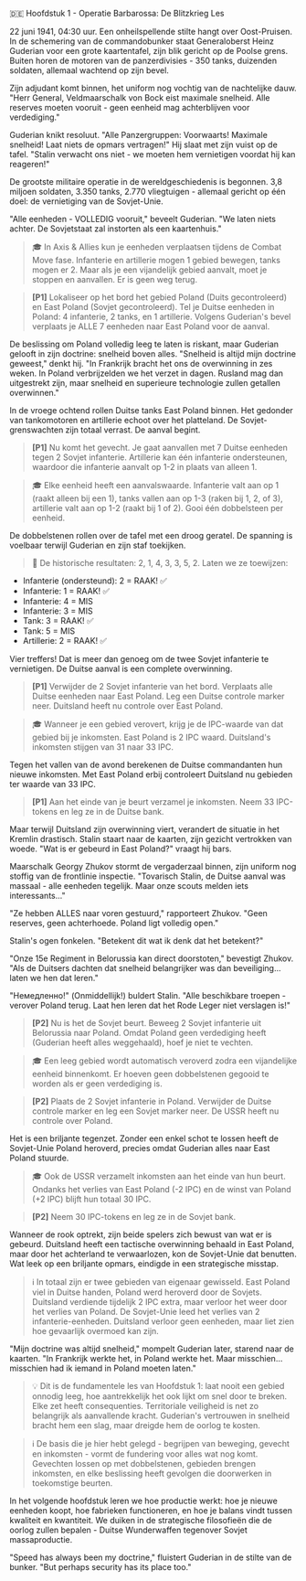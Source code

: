 🇩🇪 Hoofdstuk 1 - Operatie Barbarossa: De Blitzkrieg Les

22 juni 1941, 04:30 uur. Een onheilspellende stilte hangt over Oost-Pruisen. In de schemering van de commandobunker staat Generaloberst Heinz Guderian voor een grote kaartentafel, zijn blik gericht op de Poolse grens. Buiten horen de motoren van de panzerdivisies - 350 tanks, duizenden soldaten, allemaal wachtend op zijn bevel.

Zijn adjudant komt binnen, het uniform nog vochtig van de nachtelijke dauw. "Herr General, Veldmaarschalk von Bock eist maximale snelheid. Alle reserves moeten vooruit - geen eenheid mag achterblijven voor verdediging."

Guderian knikt resoluut. "Alle Panzergruppen: Voorwaarts! Maximale snelheid! Laat niets de opmars vertragen!" Hij slaat met zijn vuist op de tafel. "Stalin verwacht ons niet - we moeten hem vernietigen voordat hij kan reageren!"

De grootste militaire operatie in de wereldgeschiedenis is begonnen. 3,8 miljoen soldaten, 3.350 tanks, 2.770 vliegtuigen - allemaal gericht op één doel: de vernietiging van de Sovjet-Unie.

"Alle eenheden - VOLLEDIG vooruit," beveelt Guderian. "We laten niets achter. De Sovjetstaat zal instorten als een kaartenhuis."

> 🎓 In Axis & Allies kun je eenheden verplaatsen tijdens de Combat Move fase. Infanterie en artillerie mogen 1 gebied bewegen, tanks mogen er 2. Maar als je een vijandelijk gebied aanvalt, moet je stoppen en aanvallen. Er is geen weg terug.

> **[P1]** Lokaliseer op het bord het gebied Poland (Duits gecontroleerd) en East Poland (Sovjet gecontroleerd). Tel je Duitse eenheden in Poland: 4 infanterie, 2 tanks, en 1 artillerie. Volgens Guderian's bevel verplaats je ALLE 7 eenheden naar East Poland voor de aanval.

De beslissing om Poland volledig leeg te laten is riskant, maar Guderian gelooft in zijn doctrine: snelheid boven alles. "Snelheid is altijd mijn doctrine geweest," denkt hij. "In Frankrijk bracht het ons de overwinning in zes weken. In Poland verbrijzelden we het verzet in dagen. Rusland mag dan uitgestrekt zijn, maar snelheid en superieure technologie zullen getallen overwinnen."

In de vroege ochtend rollen Duitse tanks East Poland binnen. Het gedonder van tankomotoren en artillerie echoot over het platteland. De Sovjet-grenswachten zijn totaal verrast. De aanval begint.

> **[P1]** Nu komt het gevecht. Je gaat aanvallen met 7 Duitse eenheden tegen 2 Sovjet infanterie. Artillerie kan één infanterie ondersteunen, waardoor die infanterie aanvalt op 1-2 in plaats van alleen 1.

> 🎓 Elke eenheid heeft een aanvalswaarde. Infanterie valt aan op 1 (raakt alleen bij een 1), tanks vallen aan op 1-3 (raken bij 1, 2, of 3), artillerie valt aan op 1-2 (raakt bij 1 of 2). Gooi één dobbelsteen per eenheid.

De dobbelstenen rollen over de tafel met een droog geratel. De spanning is voelbaar terwijl Guderian en zijn staf toekijken.

> 🎲 De historische resultaten: 2, 1, 4, 3, 3, 5, 2. Laten we ze toewijzen:
- Infanterie (ondersteund): 2 = RAAK! ✅
- Infanterie: 1 = RAAK! ✅  
- Infanterie: 4 = MIS
- Infanterie: 3 = MIS
- Tank: 3 = RAAK! ✅
- Tank: 5 = MIS
- Artillerie: 2 = RAAK! ✅

Vier treffers! Dat is meer dan genoeg om de twee Sovjet infanterie te vernietigen. De Duitse aanval is een complete overwinning.

> **[P1]** Verwijder de 2 Sovjet infanterie van het bord. Verplaats alle Duitse eenheden naar East Poland. Leg een Duitse controle marker neer. Duitsland heeft nu controle over East Poland.

> 🎓 Wanneer je een gebied verovert, krijg je de IPC-waarde van dat gebied bij je inkomsten. East Poland is 2 IPC waard. Duitsland's inkomsten stijgen van 31 naar 33 IPC.

Tegen het vallen van de avond berekenen de Duitse commandanten hun nieuwe inkomsten. Met East Poland erbij controleert Duitsland nu gebieden ter waarde van 33 IPC.

> **[P1]** Aan het einde van je beurt verzamel je inkomsten. Neem 33 IPC-tokens en leg ze in de Duitse bank.

Maar terwijl Duitsland zijn overwinning viert, verandert de situatie in het Kremlin drastisch. Stalin staart naar de kaarten, zijn gezicht vertrokken van woede. "Wat is er gebeurd in East Poland?" vraagt hij bars.

Maarschalk Georgy Zhukov stormt de vergaderzaal binnen, zijn uniform nog stoffig van de frontlinie inspectie. "Tovarisch Stalin, de Duitse aanval was massaal - alle eenheden tegelijk. Maar onze scouts melden iets interessants..."

"Ze hebben ALLES naar voren gestuurd," rapporteert Zhukov. "Geen reserves, geen achterhoede. Poland ligt volledig open."

Stalin's ogen fonkelen. "Betekent dit wat ik denk dat het betekent?"

"Onze 15e Regiment in Belorussia kan direct doorstoten," bevestigt Zhukov. "Als de Duitsers dachten dat snelheid belangrijker was dan beveiliging... laten we hen dat leren."

"Немедленно!" (Onmiddellijk!) buldert Stalin. "Alle beschikbare troepen - verover Poland terug. Laat hen leren dat het Rode Leger niet verslagen is!"

> **[P2]** Nu is het de Sovjet beurt. Beweeg 2 Sovjet infanterie uit Belorussia naar Poland. Omdat Poland geen verdediging heeft (Guderian heeft alles weggehaald), hoef je niet te vechten.

> 🎓 Een leeg gebied wordt automatisch veroverd zodra een vijandelijke eenheid binnenkomt. Er hoeven geen dobbelstenen gegooid te worden als er geen verdediging is.

> **[P2]** Plaats de 2 Sovjet infanterie in Poland. Verwijder de Duitse controle marker en leg een Sovjet marker neer. De USSR heeft nu controle over Poland.

Het is een briljante tegenzet. Zonder een enkel schot te lossen heeft de Sovjet-Unie Poland heroverd, precies omdat Guderian alles naar East Poland stuurde.

> 🎓 Ook de USSR verzamelt inkomsten aan het einde van hun beurt. Ondanks het verlies van East Poland (-2 IPC) en de winst van Poland (+2 IPC) blijft hun totaal 30 IPC.

> **[P2]** Neem 30 IPC-tokens en leg ze in de Sovjet bank.

Wanneer de rook optrekt, zijn beide spelers zich bewust van wat er is gebeurd. Duitsland heeft een tactische overwinning behaald in East Poland, maar door het achterland te verwaarlozen, kon de Sovjet-Unie dat benutten. Wat leek op een briljante opmars, eindigde in een strategische misstap.

> ℹ️ In totaal zijn er twee gebieden van eigenaar gewisseld. East Poland viel in Duitse handen, Poland werd heroverd door de Sovjets. Duitsland verdiende tijdelijk 2 IPC extra, maar verloor het weer door het verlies van Poland. De Sovjet-Unie leed het verlies van 2 infanterie-eenheden. Duitsland verloor geen eenheden, maar liet zien hoe gevaarlijk overmoed kan zijn.

"Mijn doctrine was altijd snelheid," mompelt Guderian later, starend naar de kaarten. "In Frankrijk werkte het, in Poland werkte het. Maar misschien... misschien had ik iemand in Poland moeten laten."

> 💡 Dit is de fundamentele les van Hoofdstuk 1: laat nooit een gebied onnodig leeg, hoe aantrekkelijk het ook lijkt om snel door te breken. Elke zet heeft consequenties. Territoriale veiligheid is net zo belangrijk als aanvallende kracht. Guderian's vertrouwen in snelheid bracht hem een slag, maar dreigde hem de oorlog te kosten.

> ℹ️ De basis die je hier hebt gelegd - begrijpen van beweging, gevecht en inkomsten - vormt de fundering voor alles wat nog komt. Gevechten lossen op met dobbelstenen, gebieden brengen inkomsten, en elke beslissing heeft gevolgen die doorwerken in toekomstige beurten.

In het volgende hoofdstuk leren we hoe productie werkt: hoe je nieuwe eenheden koopt, hoe fabrieken functioneren, en hoe je balans vindt tussen kwaliteit en kwantiteit. We duiken in de strategische filosofieën die de oorlog zullen bepalen - Duitse Wunderwaffen tegenover Sovjet massaproductie.

"Speed has always been my doctrine," fluistert Guderian in de stilte van de bunker. "But perhaps security has its place too."
